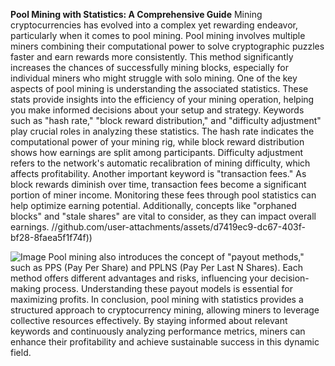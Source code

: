 **Pool Mining with Statistics: A Comprehensive Guide**
Mining cryptocurrencies has evolved into a complex yet rewarding endeavor, particularly when it comes to pool mining. Pool mining involves multiple miners combining their computational power to solve cryptographic puzzles faster and earn rewards more consistently. This method significantly increases the chances of successfully mining blocks, especially for individual miners who might struggle with solo mining.
One of the key aspects of pool mining is understanding the associated statistics. These stats provide insights into the efficiency of your mining operation, helping you make informed decisions about your setup and strategy. Keywords such as "hash rate," "block reward distribution," and "difficulty adjustment" play crucial roles in analyzing these statistics. The hash rate indicates the computational power of your mining rig, while block reward distribution shows how earnings are split among participants. Difficulty adjustment refers to the network's automatic recalibration of mining difficulty, which affects profitability.
Another important keyword is "transaction fees." As block rewards diminish over time, transaction fees become a significant portion of miner income. Monitoring these fees through pool statistics can help optimize earning potential. Additionally, concepts like "orphaned blocks" and "stale shares" are vital to consider, as they can impact overall earnings.
 //github.com/user-attachments/assets/d7419ec9-dc67-403f-bf28-8faea5f1f74f))

![Image](https://github.com/user-attachments/assets/d7419ec9-dc67-403f-bf28-8faea5f1f74f)
Pool mining also introduces the concept of "payout methods," such as PPS (Pay Per Share) and PPLNS (Pay Per Last N Shares). Each method offers different advantages and risks, influencing your decision-making process. Understanding these payout models is essential for maximizing profits.
In conclusion, pool mining with statistics provides a structured approach to cryptocurrency mining, allowing miners to leverage collective resources effectively. By staying informed about relevant keywords and continuously analyzing performance metrics, miners can enhance their profitability and achieve sustainable success in this dynamic field.
